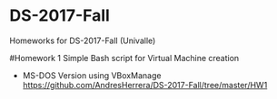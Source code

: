 # DS-2017-Fall
Homeworks for DS-2017-Fall (Univalle)

#Homework 1
Simple Bash script for Virtual Machine creation
+ MS-DOS Version using VBoxManage
https://github.com/AndresHerrera/DS-2017-Fall/tree/master/HW1
